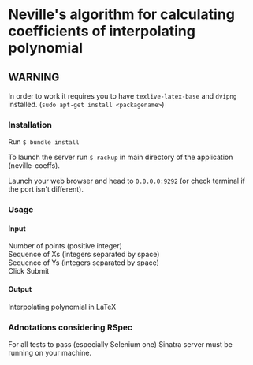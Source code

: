 Neville's algorithm for calculating coefficients of interpolating polynomial
==============

## WARNING
In order to work it requires you to have `texlive-latex-base` and `dvipng` installed. (`sudo apt-get install <packagename>`)


### Installation
Run
`$ bundle install`

To launch the server run `$ rackup` in main directory of the application (neville-coeffs).

Launch your web browser and head to `0.0.0.0:9292` (or check terminal if the port isn't different).

### Usage
#### Input
Number of points (positive integer)  
Sequence of Xs (integers separated by space)  
Sequence of Ys (integers separated by space)  
Click Submit  

#### Output
Interpolating polynomial in LaTeX

### Adnotations considering RSpec
For all tests to pass (especially Selenium one) Sinatra server must be running on your machine.

